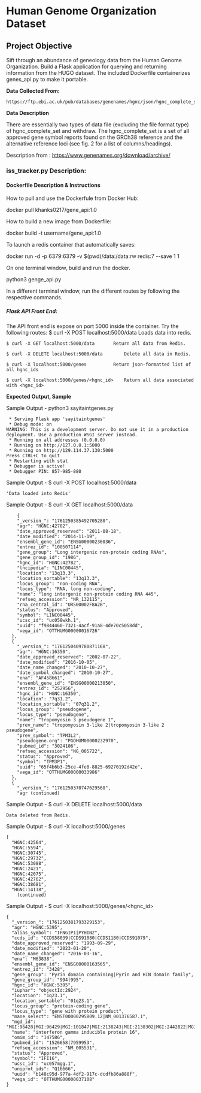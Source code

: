 # **Human Genome Organization Dataset**

## **Project Objective**

Sift through an abundance of geneology data from the Human Genome Organization. Build a Flask application for querying and returning information from the HUGO dataset. The included Dockerfile containerizes genes_api.py to make it portable. 

**Data Collected From:**

	https://ftp.ebi.ac.uk/pub/databases/genenames/hgnc/json/hgnc_complete_set.json

**Data Description**

There are essentially two types of data file (excluding the file format type) of hgnc_complete_set and withdraw. The hgnc_complete_set is a set of all approved gene symbol reports found on the GRCh38 reference and the alternative reference loci (see fig. 2 for a list of columns/headings).

Description from : https://www.genenames.org/download/archive/

### **iss_tracker.py Description:**

#### **Dockerfile Description & Instructions**

How to pull and use the Dockerfule from Docker Hub:

   docker pull khanks0217/gene_api:1.0

How to build a new image from Dockerfile:

   docker build -t username/gene_api:1.0

To launch a redis container that automatically saves:

   docker run -d -p 6379:6379 -v $(pwd)/data:/data:rw redis:7 --save 1 1

On one terminal window, build and run the docker.

   python3 genge_api.py

In a different terminal window, run the different routes by following the respective commands.

##### **Flask API Front End:**

The API front end is expose on port 5000 inside the container. Try the following routes:
	$ curl -X POST localhost:5000/data		Loads data into redis.

	$ curl -X GET localhost:5000/data		Return all data from Redis.

	$ curl -X DELETE localhost:5000/data		Delete all data in Redis.

	$ curl -X localhost:5000/genes			Return json-formatted list of all hgnc_ids

	$ curl -X localhost:5000/genes/<hgnc_id>	Return all data associated with <hgnc_id>


**Expected Output, Sample**

Sample Output - python3 sayitaintgenes.py 

	 * Serving Flask app 'sayitaintgenes'
	 * Debug mode: on
	WARNING: This is a development server. Do not use it in a production deployment. Use a production WSGI server instead.
	 * Running on all addresses (0.0.0.0)
	 * Running on http://127.0.0.1:5000
	 * Running on http://129.114.37.130:5000
	Press CTRL+C to quit
	 * Restarting with stat
	 * Debugger is active!
	 * Debugger PIN: 857-985-880

Sample Output - $ curl -X POST localhost:5000/data

	'Data loaded into Redis'

Sample Output - $ curl -X GET localhost:5000/data

		{
	    "_version_": "1761250385492705280",
	    "agr": "HGNC:42782",
	    "date_approved_reserved": "2011-08-18",
	    "date_modified": "2014-11-19",
	    "ensembl_gene_id": "ENSG00000236036",
	    "entrez_id": "100507114",
	    "gene_group": "Long intergenic non-protein coding RNAs",
	    "gene_group_id": "1986",
	    "hgnc_id": "HGNC:42782",
	    "lncipedia": "LINC00445",
	    "location": "13q13.3",
	    "location_sortable": "13q13.3",
	    "locus_group": "non-coding RNA",
	    "locus_type": "RNA, long non-coding",
	    "name": "long intergenic non-protein coding RNA 445",
	    "refseq_accession": "NR_132115",
	    "rna_central_id": "URS00002F8A2B",
	    "status": "Approved",
	    "symbol": "LINC00445",
	    "ucsc_id": "uc058wkh.1",
	    "uuid": "f9844460-7321-4acf-91a8-4de70c5058dd",
	    "vega_id": "OTTHUMG00000016726"
	  },
	  {
	    "_version_": "1761250409780871168",
	    "agr": "HGNC:16350",
	    "date_approved_reserved": "2002-07-22",
	    "date_modified": "2016-10-05",
	    "date_name_changed": "2010-10-27",
	    "date_symbol_changed": "2010-10-27",
	    "ena": "AF458661",
	    "ensembl_gene_id": "ENSG00000213050",
	    "entrez_id": "252956",
	    "hgnc_id": "HGNC:16350",
	    "location": "7q31.2",
	    "location_sortable": "07q31.2",
	    "locus_group": "pseudogene",
	    "locus_type": "pseudogene",
	    "name": "tropomyosin 3 pseudogene 1",
	    "prev_name": "tropomyosin 3-like 2|tropomyosin 3-like 2 pseudogene",
	    "prev_symbol": "TPM3L2",
	    "pseudogene.org": "PGOHUM00000232970",
	    "pubmed_id": "3024106",
	    "refseq_accession": "NG_005722",
	    "status": "Approved",
	    "symbol": "TPM3P1",
	    "uuid": "65f4b6b3-25ce-4fe8-8825-69270192d42e",
	    "vega_id": "OTTHUMG00000033986"
	  },
	  {
	    "_version_": "1761250370747629568",
	    "agr (continued)
	
Sample Output - $ curl -X DELETE localhost:5000/data

	Data deleted from Redis.

Sample Output - $ curl -X localhost:5000/genes

	[
	  "HGNC:42564",
	  "HGNC:5594",
	  "HGNC:30745",
	  "HGNC:29732",
	  "HGNC:53088",
	  "HGNC:2421",
	  "HGNC:42075",
	  "HGNC:42762",
	  "HGNC:38681",
	  "HGNC:14138",
		(continued)

Sample Output - $ curl -X localhost:5000/genes/<hgnc_id>
	
	{
	  "_version_": "1761250381793329153",
	  "agr": "HGNC:5395",
	  "alias_symbol": "IFNGIP1|PYHIN2",
	  "ccds_id": "CCDS58039|CCDS91080|CCDS1180|CCDS91079",
	  "date_approved_reserved": "1993-09-29",
	  "date_modified": "2023-01-20",
	  "date_name_changed": "2016-03-16",
	  "ena": "M63838",
	  "ensembl_gene_id": "ENSG00000163565",
	  "entrez_id": "3428",
	  "gene_group": "Pyrin domain containing|Pyrin and HIN domain family",
	  "gene_group_id": "994|995",
	  "hgnc_id": "HGNC:5395",
	  "iuphar": "objectId:2924",
	  "location": "1q23.1",
	  "location_sortable": "01q23.1",
	  "locus_group": "protein-coding gene",
	  "locus_type": "gene with protein product",
	  "mane_select": "ENST00000295809.12|NM_001376587.1",
	  "mgd_id": "MGI:96428|MGI:96429|MGI:101847|MGI:2138243|MGI:2138302|MGI:2442822|MGI:3041120|MGI:3584522|MGI:3646410|MGI:3695276|MGI:3780953|MGI:3840117",
	  "name": "interferon gamma inducible protein 16",
	  "omim_id": "147586",
	  "pubmed_id": "1526658|7959953",
	  "refseq_accession": "NM_005531",
	  "status": "Approved",
	  "symbol": "IFI16",
	  "ucsc_id": "uc057mgg.1",
	  "uniprot_ids": "Q16666",
	  "uuid": "b148c95d-977a-4df2-917c-dcdfb86a888f",
	  "vega_id": "OTTHUMG00000037108"
	}


